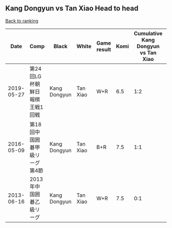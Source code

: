 ## Kang Dongyun vs Tan Xiao Head to head

[Back to ranking](../../index.md)




| **Date** | **Comp** | **Black** | **White** | **Game result** | **Komi** | **Cumulative Kang Dongyun vs Tan Xiao** | **Kang Dongyun streak** | **Tan Xiao streak** | 
| --- | --- | --- | --- | --- | --- | --- | --- | --- |
| 2019-05-27 | 第24回LG杯朝鮮日報棋王戦1回戦 | Kang Dongyun | Tan Xiao | W+R | 6.5 | 1:2 | 0 | 1 | 
| 2016-05-09 | 第18回中国囲碁甲級リーグ第4節 | Kang Dongyun | Tan Xiao | B+R | 7.5 | 1:1 | 1 | 0 | 
| 2013-06-16 | 2013年中国囲碁乙級リーグ | Kang Dongyun | Tan Xiao | W+R | 7.5 | 0:1 | 0 | 1 |




